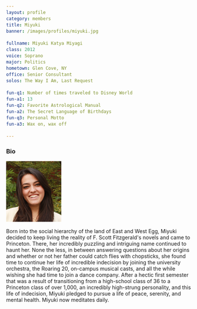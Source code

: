 ```yaml
---
layout: profile
category: members
title: Miyuki
banner: /images/profiles/miyuki.jpg

fullname: Miyuki Katya Miyagi
class: 2012
voice: Soprano
major: Politics
hometown: Glen Cove, NY
office: Senior Consultant
solos: The Way I Am, Last Request

fun-q1: Number of times traveled to Disney World
fun-a1: 13
fun-q2: Favorite Astrological Manual
fun-a2: The Secret Language of Birthdays
fun-q3: Personal Motto
fun-a3: Wax on, wax off

---
```


### Bio

![Miyuki](/images/members/current/miyuki.jpg)

Born into the social hierarchy of the land of East and West Egg,
Miyuki decided to keep living the reality of F. Scott Fitzgerald's
novels and came to Princeton. There, her incredibly puzzling and
intriguing name continued to haunt her. None the less, in between
answering questions about her origins and whether or not her father
could catch flies with chopsticks, she found time to continue her life
of incredible indecision by joining the university orchestra, the
Roaring 20, on-campus musical casts, and all the while wishing she had
time to join a dance company. After a hectic first semester that was a
result of transitioning from a high-school class of 36 to a Princeton
class of over 1,000, an incredibly high-strung personality, and this
life of indecision, Miyuki pledged to pursue a life of peace,
serenity, and mental health. Miyuki now meditates daily.
